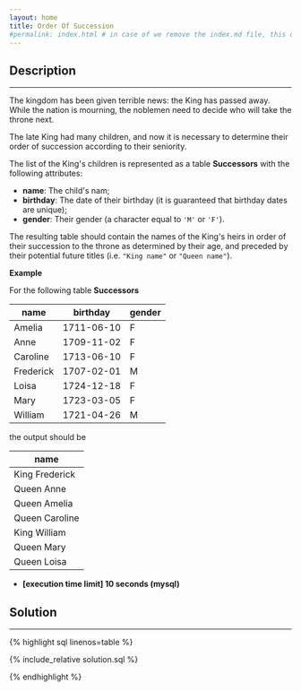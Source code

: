 ```yaml
---
layout: home
title: Order Of Succession
#permalink: index.html # in case of we remove the index.md file, this doc will be the index page
---
```


<div class="row">
<div class="columnStmt" markdown="1">

## Description
------
The kingdom has been given terrible news: the King has passed away. While the nation is mourning, the noblemen need to decide who will take the throne next.

The late King had many children, and now it is necessary to determine their order of succession according to their seniority.

The list of the King's children is represented as a table **Successors** with the following attributes:

* **name**: The child's nam;
* **birthday**: The date of their birthday (it is guaranteed that birthday dates are unique);
* **gender**: Their gender (a character equal to <code>'M'</code> or <code>'F'</code>).


The resulting table should contain the names of the King's heirs in order of their succession to the throne as determined by their age, and preceded by their potential future titles (i.e. <code>"King name"</code> or <code>"Queen name"</code>).

**Example**

For the following table **Successors**

| name      | birthday   | gender |
| --------- | ---------- | ------ |
| Amelia    | 1711-06-10 | F      |
| Anne      | 1709-11-02 | F      |
| Caroline  | 1713-06-10 | F      |
| Frederick | 1707-02-01 | M      |
| Loisa     | 1724-12-18 | F      |
| Mary      | 1723-03-05 | F      |
| William   | 1721-04-26 | M      |

the output should be

|name|
| ---- |
|King Frederick|
|Queen Anne|
|Queen Amelia|
|Queen Caroline|
|King William|
|Queen Mary|
|Queen Loisa|

* **[execution time limit] 10 seconds (mysql)**

</div>
<div class="columnSol" markdown="1">

## Solution
------

{% highlight sql linenos=table %}

{% include_relative solution.sql %}

{% endhighlight %}

</div>
</div>
